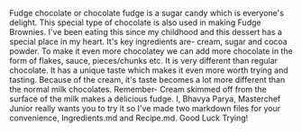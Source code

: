 Fudge chocolate or chocolate fudge is a sugar candy which is everyone's delight. This special type of chocolate is also used in making Fudge Brownies. I've been eating this since my childhood and this dessert has a special place in my heart. It's key ingredients are- cream, sugar and cocoa powder. To make it even more chocolatey we can add more chocolate in the form of flakes, sauce, pieces/chunks etc. It is very different than regular chocolate. It has a unique taste which makes it even more worth trying and tasting. Because of the cream, it's taste becomes a lot more different than the normal milk chocolates. Remember-
Cream skimmed off from the surface of the milk makes a delicious fudge. I, Bhavya Parya, Masterchef Junior really wants you to try it so I've made two markdown files for your convenience, Ingredients.md and Recipe.md.
Good Luck Trying!